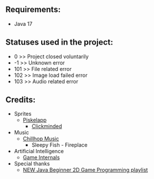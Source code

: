 ## Requirements:
- Java 17

## Statuses used in the project:
- 0   >> Project closed voluntarily
- -1  >> Unknown error
- 101 >> File related error
- 102 >> Image load failed error
- 103 >> Audio related error

## Credits:
- Sprites
  - [Piskelapp](https://www.piskelapp.com/p/create/sprite)
    - [Clickminded](https://www.clickminded.com/button-generator/)
- Music
  - [Chillhop Music](https://chillhop.com/creators/)
      - Sleepy Fish - Fireplace
- Artificial Intelligence
  - [Game Internals](https://gameinternals.com/understanding-pac-man-ghost-behavior)
- Special thanks
  - [NEW Java Beginner 2D Game Programming playlist](https://www.youtube.com/channel/UCaM7SQvF5q9sz4NgL16PNRA)